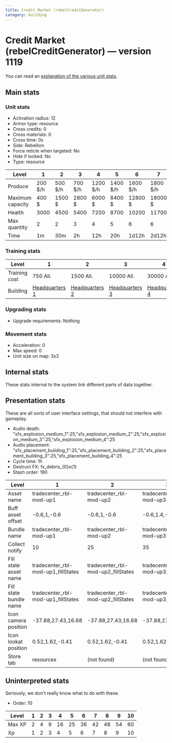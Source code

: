 ```yaml
---
title: Credit Market (rebelCreditGenerator)
category: building
---
```


# Credit Market (rebelCreditGenerator) — version 1119

You can read an [explanation  of the various unit stats](unitexplained.md).

## Main stats

### Unit stats

  * Activation radius: 12
  * Armor type: resource
  * Cross credits: 0
  * Cross materials: 0
  * Cross time: 0s
  * Side: Rebellion
  * Force reticle when targeted: No
  * Hide if locked: No
  * Type: resource

|Level           |1      |2      |3      |4       |5       |6       |7       |8       |9       |10      |
|----------------|-------|-------|-------|--------|--------|--------|--------|--------|--------|--------|
|Produce         |200 $/h|500 $/h|700 $/h|1200 $/h|1400 $/h|1600 $/h|1800 $/h|2000 $/h|2200 $/h|2500 $/h|
|Maximum capacity|400 $  |1500 $ |2800 $ |6000 $  |8400 $  |12800 $ |18000 $ |24000 $ |52800 $ |120000 $|
|Health          |3000   |4500   |5400   |7200    |8700    |10200   |11700   |13200   |14700   |16200   |
|Max quantity    |2      |2      |3      |4       |5       |6       |6       |6       |6       |6       |
|Time            |1m     |30m    |2h     |12h     |20h     |1d12h   |2d12h   |4d      |6d      |1w3d    |


### Training stats

|Level        |1                             |2                             |3                             |4                             |5                             |6                             |7                             |8                             |9                             |10                             |
|-------------|------------------------------|------------------------------|------------------------------|------------------------------|------------------------------|------------------------------|------------------------------|------------------------------|------------------------------|-------------------------------|
|Training cost|750 All.                      |1500 All.                     |10000 All.                    |30000 All.                    |60000 All.                    |175000 All.                   |350000 All.                   |750000 All.                   |2000000 All.                  |3500000 All.                   |
|Building     |[Headquarters 1](rebelHQ.html)|[Headquarters 2](rebelHQ.html)|[Headquarters 3](rebelHQ.html)|[Headquarters 4](rebelHQ.html)|[Headquarters 5](rebelHQ.html)|[Headquarters 6](rebelHQ.html)|[Headquarters 7](rebelHQ.html)|[Headquarters 8](rebelHQ.html)|[Headquarters 9](rebelHQ.html)|[Headquarters 10](rebelHQ.html)|


### Upgrading stats

  * Upgrade requirements: Nothing

### Movement stats

  * Acceleration: 0
  * Max speed: 0
  * Unit size on map: 3x3

## Internal stats

These stats internal to the system link different parts of data together.


## Presentation stats

These are all sorts of user interface settings, that should not interfere with gameplay.

  * Audio death: "sfx_explosion_medium_1":25,"sfx_explosion_medium_2":25,"sfx_explosion_medium_3":25,"sfx_explosion_medium_4":25
  * Audio placement: "sfx_placement_building_1":25,"sfx_placement_building_2":25,"sfx_placement_building_3":25,"sfx_placement_building_4":25
  * Cycle time: 1h
  * Destruct FX: fx_debris_{0}x{1}
  * Stash order: 190

|Level                 |1                                 |2                                 |3                                 |4                                 |5                                 |6                                 |7                                 |8                                 |9                                 |10                                |
|----------------------|----------------------------------|----------------------------------|----------------------------------|----------------------------------|----------------------------------|----------------------------------|----------------------------------|----------------------------------|----------------------------------|----------------------------------|
|Asset name            |tradecenter_rbl-mod-up1           |tradecenter_rbl-mod-up2           |tradecenter_rbl-mod-up3           |tradecenter_rbl-mod-up4           |tradecenter_rbl-mod-up5           |tradecenter_rbl-mod-up6           |tradecenter_rbl-mod-up7           |tradecenter_rbl-mod-up8           |tradecenter_rbl-mod-up8           |tradecenter_rbl-mod-up8           |
|Buff asset offset     |-0.6,1,-0.6                       |-0.6,1,-0.6                       |-0.6,1.4,-0.6                     |-1.2,1.8,-1.2                     |-1.2,1.8,-1.2                     |-1.2,1.8,-1.2                     |-1.8,1.2,-1.6                     |-1.8,1.2,-1.6                     |-1.8,1.2,-1.6                     |-1.8,1.2,-1.6                     |
|Bundle name           |tradecenter_rbl-mod-up1           |tradecenter_rbl-mod-up2           |tradecenter_rbl-mod-up3           |tradecenter_rbl-mod-up4           |tradecenter_rbl-mod-up5           |tradecenter_rbl-mod-up6           |tradecenter_rbl-mod-up7           |tradecenter_rbl-mod-up8           |tradecenter_rbl-mod-up8           |tradecenter_rbl-mod-up8           |
|Collect notify        |10                                |25                                |35                                |60                                |70                                |80                                |90                                |100                               |110                               |125                               |
|Fill state asset name |tradecenter_rbl-mod-up1_fillStates|tradecenter_rbl-mod-up2_fillStates|tradecenter_rbl-mod-up3_fillStates|tradecenter_rbl-mod-up4_fillStates|tradecenter_rbl-mod-up5_fillStates|tradecenter_rbl-mod-up6_fillStates|tradecenter_rbl-mod-up7_fillStates|tradecenter_rbl-mod-up7_fillStates|tradecenter_rbl-mod-up7_fillStates|tradecenter_rbl-mod-up7_fillStates|
|Fill state bundle name|tradecenter_rbl-mod-up1_fillStates|tradecenter_rbl-mod-up2_fillStates|tradecenter_rbl-mod-up3_fillStates|tradecenter_rbl-mod-up4_fillStates|tradecenter_rbl-mod-up5_fillStates|tradecenter_rbl-mod-up6_fillStates|tradecenter_rbl-mod-up7_fillStates|tradecenter_rbl-mod-up7_fillStates|tradecenter_rbl-mod-up7_fillStates|tradecenter_rbl-mod-up7_fillStates|
|Icon camera position  |-37.88,27.43,16.68                |-37.88,27.43,16.68                |-37.88,27.43,16.68                |-41.78,30.16,18.87                |-41.78,30.16,18.87                |-41.78,30.16,18.87                |-44.52,31.83,19.62                |-47.05,30.01,16.18                |-47.05,30.01,16.18                |-47.05,30.01,16.18                |
|Icon lookat position  |0.52,1.62,-0.41                   |0.52,1.62,-0.41                   |0.52,1.62,-0.41                   |0.68,1.63,-0.05                   |0.68,1.63,-0.05                   |0.68,1.63,-0.05                   |0.57,1.54,-0.46                   |0.37,1.54,-0.73                   |0.37,1.54,-0.73                   |0.37,1.54,-0.73                   |
|Store tab             |resources                         |(not found)                       |(not found)                       |(not found)                       |(not found)                       |(not found)                       |(not found)                       |(not found)                       |(not found)                       |(not found)                       |


## Uninterpreted stats

Seriously, we don't really know what to do with these.

  * Order: 10

|Level |1|2|3|4 |5 |6 |7 |8 |9 |10|
|------|-|-|-|--|--|--|--|--|--|--|
|Max XP|2|4|9|16|25|36|42|48|54|60|
|Xp    |1|2|3|4 |5 |6 |7 |8 |9 |10|


